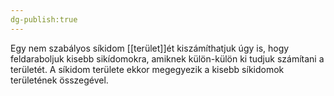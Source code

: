 ```yaml
---
dg-publish:true
---
```


Egy nem szabályos síkidom [[terület]]ét kiszámíthatjuk úgy is, hogy feldaraboljuk kisebb sikídomokra, amiknek külön-külön ki tudjuk számítani a területét. A síkidom területe ekkor megegyezik a kisebb síkidomok területének összegével.
